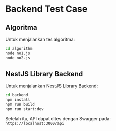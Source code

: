 # Backend Test Case

## Algoritma

Untuk menjalankan tes algoritma:
```bash
cd algorithm
node no1.js
node no2.js
```

## NestJS Library Backend

Untuk menjalankan NestJS Library Backend:
```bash
cd backend
npm install
npm run build
npm run start:dev
```

Setelah itu, API dapat dites dengan Swagger pada:
`https://localhost:3000/api`

